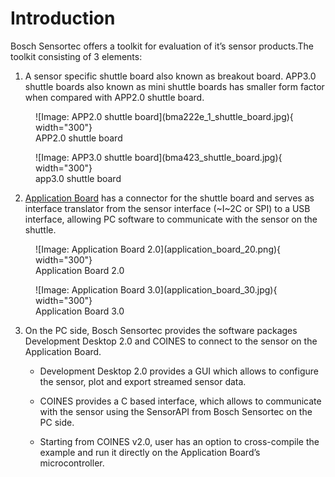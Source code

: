 # Introduction

Bosch Sensortec offers a toolkit for evaluation of it’s sensor products.The toolkit consisting of 3
elements:

1. A sensor specific shuttle board also known as breakout board.
APP3.0 shuttle boards also known as mini shuttle boards has smaller form factor when compared with APP2.0 shuttle board.

<figure markdown>
  ![Image: APP2.0 shuttle board](bma222e_1_shuttle_board.jpg){ width="300"}
  <figcaption>APP2.0 shuttle board</figcaption>
</figure>
<figure markdown>
  ![Image: APP3.0 shuttle board](bma423_shuttle_board.jpg){ width="300"}
  <figcaption>app3.0 shuttle board</figcaption>
</figure>

2. [Application Board](https://www.bosch-sensortec.com/software-tools/tools/application-board-3-0/) has a connector for the shuttle board and serves as interface translator from the sensor interface (~I~2C or SPI) to a USB interface, allowing PC software to communicate with the sensor on the shuttle.

<figure markdown>
  ![Image: Application Board 2.0](application_board_20.png){ width="300"}
  <figcaption>Application Board 2.0</figcaption>
</figure>
<figure markdown>
  ![Image: Application Board 3.0](application_board_30.jpg){ width="300"}
  <figcaption>Application Board 3.0</figcaption>
</figure>

3. On the PC side, Bosch Sensortec provides the software packages Development Desktop 2.0 and COINES to connect to the sensor on the Application Board.

    - Development Desktop 2.0 provides a GUI which allows to configure the sensor, plot and export streamed sensor data.

    - COINES provides a C based interface, which allows to communicate with the sensor using the SensorAPI from Bosch Sensortec on the PC side.

    - Starting from COINES v2.0, user has an option to cross-compile the example and run it directly on the Application Board’s microcontroller.


